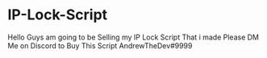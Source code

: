 # IP-Lock-Script
Hello Guys am going to be Selling my IP Lock Script That i made Please DM Me on Discord to Buy This Script AndrewTheDev#9999
